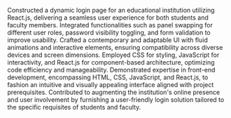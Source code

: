 Constructed a dynamic login page for an educational institution utilizing React.js, delivering a seamless user experience for both students and faculty members.
Integrated functionalities such as panel swapping for different user roles, password visibility toggling, and form validation to improve usability.
Crafted a contemporary and adaptable UI with fluid animations and interactive elements, ensuring compatibility across diverse devices and screen dimensions.
Employed CSS for styling, JavaScript for interactivity, and React.js for component-based architecture, optimizing code efficiency and manageability.
Demonstrated expertise in front-end development, encompassing HTML, CSS, JavaScript, and React.js, to fashion an intuitive and visually appealing interface aligned with project prerequisites.
Contributed to augmenting the institution's online presence and user involvement by furnishing a user-friendly login solution tailored to the specific requisites of students and faculty.
